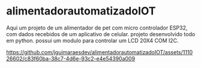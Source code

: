 # alimentadorautomatizadoIOT
Aqui um projeto de um alimentador de pet com micro controlador ESP32, com dados recebidos de um aplicativo de celular. projeto desenvolvido todo em python. possui um modulo para controlar um LCD 20X4 COM I2C. 









https://github.com/jguimaraesdev/alimentadorautomatizadoIOT/assets/111026602/c83f60ba-38c7-4d6e-93c2-e4e54390a009

